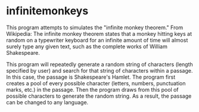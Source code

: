 # infinitemonkeys
This program attempts to simulates the "infinite monkey theorem."
From Wikipedia: The infinite monkey theorem states that a monkey hitting keys at random on a typewriter keyboard for an infinite amount of time will almost surely type any given text, such as the complete works of William Shakespeare.

This program will repeatedly generate a random string of characters (length specified by user) and search for that string of characters within a passage. In this case, the passage is Shakespeare's Hamlet. The program first creates a pool of every possible character (letters, numbers, punctuation marks, etc.) in the passage. Then the program draws from this pool of possible characters to generate the random string. As a result, the passage can be changed to any language.
